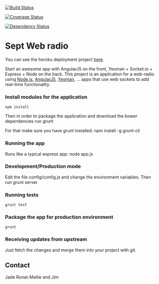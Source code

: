 [![Build Status](https://travis-ci.org/alfirin/sept-web-radio.png)](https://travis-ci.org/alfirin/sept-web-radio)

[![Coverage Status](https://coveralls.io/repos/alfirin/sept-web-radio/badge.png)](https://coveralls.io/r/alfirin/sept-web-radio)

[![Dependency Status](https://gemnasium.com/alfirin/sept-web-radio.png)](https://gemnasium.com/alfirin/sept-web-radio)

# Sept Web radio

You can see the heroku deployment project [here](http://sept-web-radio.herokuapp.com/).

Start an awesome app with AngularJS on the front, Yeoman + Socket.io + Express + Node on the back. This
project is an application for a web-radio using [Node.js](http://nodejs.org/‎),
[AngularJS](http://angularjs.org/), [Yeoman](http://yeoman.io/), ... apps that use
web sockets to add real-time functionality.

### Install modules for the application
    npm install

Then in order to package the application and download the bower dependencies run
    grunt

For that make sure you have grunt installed:
    npm install -g grunt-cli

### Running the app

Runs like a typical express app:
    node app.js

### Development/Production mode

Edit the file config/config.js and change the environment variables. Then run
    grunt server

### Running tests
    grunt test

### Package the app for production environment
    grunt

### Receiving updates from upstream

Just fetch the changes and merge them into your project with git.

## Contact

Jade Ronat-Mallie and Jim
